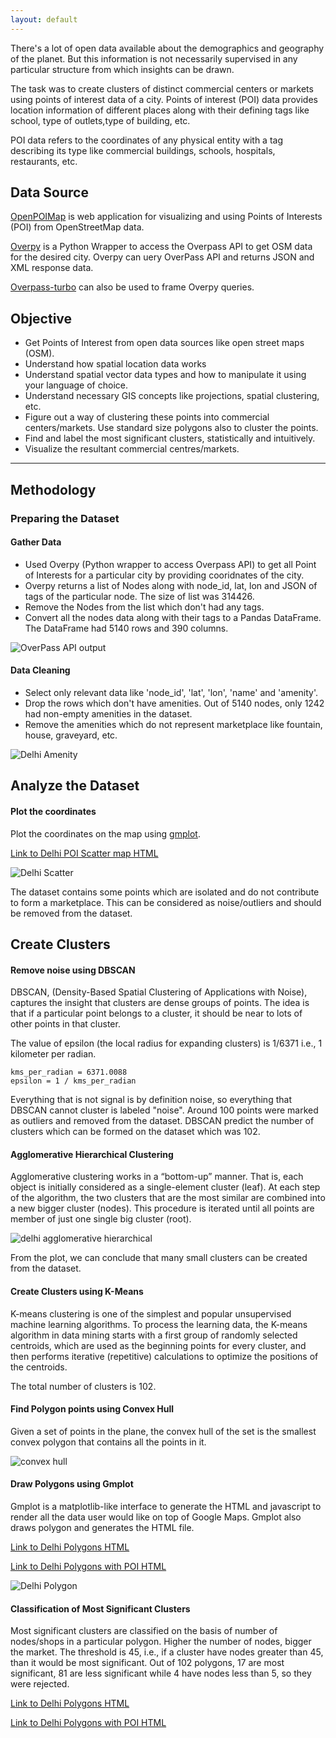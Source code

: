 ```yaml
---
layout: default
---
```



There's a lot of open data available about the demographics and geography of the planet. But this information is not necessarily supervised in any particular structure from which insights can be drawn.

The task was to create clusters of distinct commercial centers or markets using points of interest data of a city. Points of interest (POI) data provides location information of different places along with their defining tags like school, type of outlets,type of building, etc.

POI data refers to the coordinates of any physical entity with a tag describing its type like commercial buildings, schools, hospitals, restaurants, etc.


## Data Source

[OpenPOIMap](https://www.openstreetmap.org/#map=11/28.6213/77.2253) is web application for visualizing and using Points of Interests (POI) from OpenStreetMap data. 

[Overpy](https://pypi.org/project/overpy/) is a Python Wrapper to access the Overpass API to get OSM data for the desired city. Overpy can uery OverPass API and returns JSON and XML response data.

[Overpass-turbo](https://overpass-turbo.eu) can also be used to frame Overpy queries.


## Objective

*   Get Points of Interest from open data sources like open street maps (OSM).
*   Understand how spatial location data works
*   Understand spatial vector data types and how to manipulate it using your language of choice.
*   Understand necessary GIS concepts like projections, spatial clustering, etc.
*   Figure out a way of clustering these points into commercial centers/markets. Use standard size polygons also to cluster the points.
*   Find and label the most significant clusters, statistically and intuitively. 
*   Visualize the resultant commercial centres/markets. 

---

## Methodology

### Preparing the Dataset

#### Gather Data

*   Used Overpy (Python wrapper to access Overpass API) to get all Point of Interests for a particular city by providing cooridnates of the city.
*   Overpy returns a list of Nodes along with node_id, lat, lon and JSON of tags of the particular node. The size of list was 314426.
*   Remove the Nodes from the list which don't had any tags. 
*   Convert all the nodes data along with their tags to a Pandas DataFrame. The DataFrame had 5140 rows and 390 columns.

![OverPass API output](./assets/img/delhi-overpass.png)

#### Data Cleaning

*   Select only relevant data like 'node_id', 'lat', 'lon', 'name' and 'amenity'.
*   Drop the rows which don't have amenities. Out of 5140 nodes, only 1242 had non-empty amenities in the dataset.
*   Remove the amenities which do not represent marketplace like fountain, house, graveyard, etc.

![Delhi Amenity](./assets/img/delhi-amenity.png)

## Analyze the Dataset

#### Plot the coordinates

Plot the coordinates on the map using [gmplot](https://pypi.org/project/gmplot/). 

[Link to Delhi POI Scatter map HTML](./assets/html/delhi-poi-scatter.html)

![Delhi Scatter](./assets/img/delhi-scatter.png)

The dataset contains some points which are isolated and do not contribute to form a marketplace. This can be considered as noise/outliers and should be removed from the dataset.

## Create Clusters

#### Remove noise using DBSCAN
DBSCAN, (Density-Based Spatial Clustering of Applications with Noise), captures the insight that clusters are dense groups of points. The idea is that if a particular point belongs to a cluster, it should be near to lots of other points in that cluster.

The value of epsilon (the local radius for expanding clusters) is 1/6371 i.e., 1 kilometer per radian.
```
kms_per_radian = 6371.0088
epsilon = 1 / kms_per_radian
```

Everything that is not signal is by definition noise, so everything that DBSCAN cannot cluster is labeled "noise". 
Around 100 points were marked as outliers and removed from the dataset.
DBSCAN predict the number of clusters which can be formed on the dataset which was 102.

#### Agglomerative Hierarchical Clustering

Agglomerative clustering works in a “bottom-up” manner. That is, each object is initially considered as a single-element cluster (leaf). At each step of the algorithm, the two clusters that are the most similar are combined into a new bigger cluster (nodes). This procedure is iterated until all points are member of just one single big cluster (root).

![delhi agglomerative hierarchical](./assets/img/delhi-agglomerative.png)

From the plot, we can conclude that many small clusters can be created from the dataset. 

#### Create Clusters using K-Means

K-means clustering is one of the simplest and popular unsupervised machine learning algorithms. To process the learning data, the K-means algorithm in data mining starts with a first group of randomly selected centroids, which are used as the beginning points for every cluster, and then performs iterative (repetitive) calculations to optimize the positions of the centroids.

The total number of clusters is 102.

<!-- Elbow Method can also be used to calculate number of Clusets. -->

<!-- ![delhi elbow](./assets/img/delhi-elbow.png) -->

#### Find Polygon points using Convex Hull

Given a set of points in the plane, the convex hull of the set is the smallest convex polygon that contains all the points in it.

![convex hull](./assets/img/convex_hull.png)


#### Draw Polygons using Gmplot

Gmplot is a matplotlib-like interface to generate the HTML and javascript to render all the data user would like on top of Google Maps.
Gmplot also draws polygon and generates the HTML file.

[Link to Delhi Polygons HTML](./assets/html/delhi-polygons.html)

[Link to Delhi Polygons with POI HTML](./assets/html/delhi-poi-polygons.html)

![Delhi Polygon](./assets/img/delhi-polygon.png)


#### Classification of Most Significant Clusters

Most significant clusters are classified on the basis of number of nodes/shops in a particular polygon.
Higher the number of nodes, bigger the market.
The threshold is 45, i.e., if a cluster have nodes greater than 45, than it would be most significant.
Out of 102 polygons, 17 are most significant, 81 are less significant while 4 have nodes less than 5, so they were rejected.

[Link to Delhi Polygons HTML](http://127.0.0.1:4000/assets/html/delhi-polygons-most-significant.html)

[Link to Delhi Polygons with POI HTML](http://127.0.0.1:4000/assets/html/delhi-poi-polygons-most-significant.html)